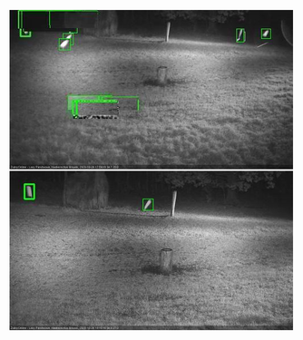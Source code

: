 ![20201026-175611-180613](in2/20201026/20201026-175611-180613_0_.jpg)
![20201026-180619-181622](in2/20201026/20201026-180619-181622_0_.jpg)
